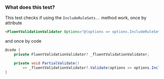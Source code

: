 ﻿### What does this test?
This test checks if using the `IncludeRuleSets..` method work, once by attribute

```html
<FluentValidationValidator Options="@(options => options.IncludeRuleSets("Names"))" />
```

and once by code

```csharp
@code {
    private FluentValidationValidator? _fluentValidationValidator;

    private void PartialValidate()
        => _fluentValidationValidator?.Validate(options => options.IncludeRuleSets("Names"));
}
```